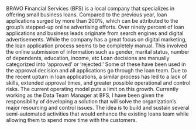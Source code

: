 BRAVO Financial Services (BFS) is a local company that specializes in offering small business loans. Compared to the previous year, loan applications surged by more than 200%, which can be attributed to the group’s stepped-up online advertising efforts. Over ninety percent of loan applications and business leads originate from search engines and digital advertisements. While the company has a great focus on digital marketing, the loan application process seems to be completely manual. This involved the online submission of information such as gender, marital status, number of dependents, education, income, etc Loan decisions are manually categorized into ‘approved’ or ‘rejected.’ Some of these have been used in the approval decision and all applications go through the loan team.
Due to the recent upturn in loan applications, a similar process has led to a lack of skills, extended approval times, and greater possible operational and control risks. The current operating model puts a limit on this growth. Currently working as the Data Team Manager at BFS, I have been given the responsibility of developing a solution that will solve the organization’s major resourcing and control issues. The idea is to build and sustain several semi-automated activities that would enhance the existing loans team while allowing them to spend more time with the customers.
